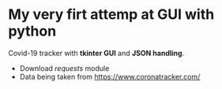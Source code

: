 # My very firt attemp at GUI with python
Covid-19 tracker with **tkinter GUI** and **JSON handling**.
- Download *requests* module
- Data being taken from https://www.coronatracker.com/
